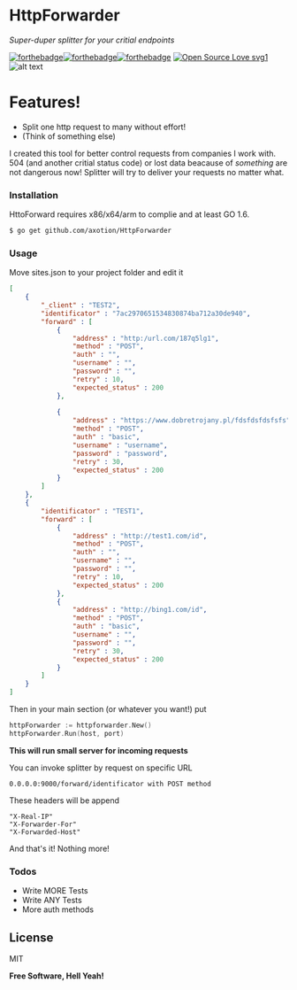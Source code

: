 # HttpForwarder
_Super-duper splitter for your critial endpoints_

[![forthebadge](https://forthebadge.com/images/badges/built-with-love.svg)](https://forthebadge.com)[![forthebadge](https://forthebadge.com/images/badges/gluten-free.svg)](https://forthebadge.com)[![forthebadge](https://forthebadge.com/images/badges/made-with-go.svg)](https://forthebadge.com)
[![Open Source Love svg1](https://badges.frapsoft.com/os/v1/open-source.svg?v=103)](https://github.com/ellerbrock/open-source-badges/)
![alt text](https://media.giphy.com/media/XoM2ufTqkS10YdBUKr/giphy.gif)

# Features!

  - Split one http request to many without effort!
  - (Think of something else)

I created this tool for better control requests from companies I work with. 504 (and another critial status code) or lost data beacause of _something_ are not dangerous now! Splitter will try to deliver your requests no matter what.

### Installation

HttoForward requires x86/x64/arm to complie and at least GO 1.6.

 ```sh
$ go get github.com/axotion/HttpForwarder
```

### Usage

Move sites.json to your project folder and edit it

```json
[
    {
        "_client" : "TEST2",
        "identificator" : "7ac2970651534830874ba712a30de940", 
        "forward" : [
            {
                "address" : "http:/url.com/187q5lg1",
                "method" : "POST",
                "auth" : "",
                "username" : "",
                "password" : "",
                "retry" : 10,
                "expected_status" : 200
            },
            
            {
                "address" : "https://www.dobretrojany.pl/fdsfdsfdsfsfs",
                "method" : "POST",
                "auth" : "basic",
                "username" : "username",
                "password" : "password",
                "retry" : 30,
                "expected_status" : 200
            }
        ]
    },
    {
        "identificator" : "TEST1", 
        "forward" : [
            {
                "address" : "http://test1.com/id",
                "method" : "POST",
                "auth" : "",
                "username" : "",
                "password" : "",
                "retry" : 10,
                "expected_status" : 200
            },
            {
                "address" : "http://bing1.com/id",
                "method" : "POST",
                "auth" : "basic",
                "username" : "",
                "password" : "",
                "retry" : 30,
                "expected_status" : 200
            }
        ]
    }
]
```

Then in your main section (or whatever you want!) put 
```GO
httpForwarder := httpforwarder.New()
httpForwarder.Run(host, port)
```
**This will run small server for incoming requests**

You can invoke splitter by request on specific URL
```
0.0.0.0:9000/forward/identificator with POST method
```

These headers will be append
```
"X-Real-IP"
"X-Forwarder-For"
"X-Forwarded-Host"
```


And that's it! Nothing more!

### Todos

 - Write MORE Tests
 - Write ANY Tests
 - More auth methods

License
----

MIT


**Free Software, Hell Yeah!**